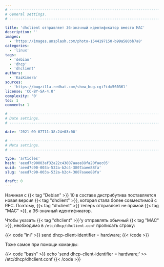 ```yaml
---
# -------------------------------------------------------------------------------------------------------------------- #
# General settings.
# -------------------------------------------------------------------------------------------------------------------- #

title: 'dhclient отправляет 36-значный идентификатор вместо MAC'
description: ''
images:
  - 'https://images.unsplash.com/photo-1544197150-b99a580bb7a8'
categories:
  - 'linux'
tags:
  - 'debian'
  - 'dhcp'
  - 'dhclient'
authors:
  - 'KaiKimera'
sources:
  - 'https://bugzilla.redhat.com/show_bug.cgi?id=560361'
license: 'CC-BY-SA-4.0'
complexity: '0'
toc: 1
comments: 1

# -------------------------------------------------------------------------------------------------------------------- #
# Date settings.
# -------------------------------------------------------------------------------------------------------------------- #

date: '2021-09-07T11:38:24+03:00'

# -------------------------------------------------------------------------------------------------------------------- #
# Meta settings.
# -------------------------------------------------------------------------------------------------------------------- #

type: 'articles'
hash: 'aeed7c90003af32a22c43807aaee88fa20faec05'
uuid: 'aeed7c90-003a-532a-b2c4-3807aaee88fa'
slug: 'aeed7c90-003a-532a-b2c4-3807aaee88fa'

draft: 0
---
```


Начиная с {{< tag "Debian" >}} 10 в составе дистрибутива поставляется новая версия {{< tag "dhclient" >}}, которая стала более совместимой с RFC. Поэтому, {{< tag "dhclient" >}} теперь отправляет не прямой {{< tag "MAC" >}}, а 36-значный идентификатор.

<!--more-->

Чтобы указать {{< tag "dhclient" >}}'у отправлять обычный {{< tag "MAC" >}}, необходимо в `/etc/dhcp/dhclient.conf` прописать строку:

{{< code "ini" >}}
send dhcp-client-identifier = hardware;
{{< /code >}}

Тоже самое при помощи команды:

{{< code "bash" >}}
echo 'send dhcp-client-identifier = hardware;' >> /etc/dhcp/dhclient.conf
{{< /code >}}
